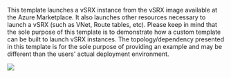 This template launches a vSRX instance from the vSRX image available at the Azure Marketplace. It also launches other resources necessary to launch a vSRX (such as VNet, Route tables, etc). Please keep in mind that the sole purpose of this template is to demonstrate how a custom template can be built to launch vSRX instances. The topology/dependency presented in this template is for the sole purpose of providing an example and may be different than the users' actual deployment environment.

<a href="https://portal.azure.com/#create/Microsoft.Template/uri/https%3A%2F%2Fraw.githubusercontent.com%2Fisfukuda%2FvSRX-Azure%2Fmaster%2Fsample-templates%2Fdeploy-vsrx-to-azure%2Fazuredeploy.json" target="_blank">
    <img src="http://azuredeploy.net/deploybutton.png"/>
</a>
